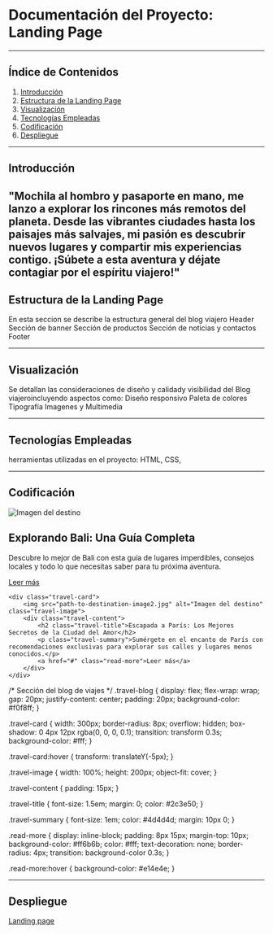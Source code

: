 # Documentación del Proyecto: Landing Page

---

## Índice de Contenidos
1. [Introducción](#introducción)
2. [Estructura de la Landing Page](#estructura-de-la-landing-page)
3. [Visualización](#visualización)
4. [Tecnologías Empleadas](#tecnologías-empleadas)
5. [Codificación](#codificación)
6. [Despliegue](#despliegue)

---

## Introducción
"Mochila al hombro y pasaporte en mano, me lanzo a explorar los rincones más remotos del planeta. Desde las vibrantes ciudades hasta los paisajes más salvajes, mi pasión es descubrir nuevos lugares y compartir mis experiencias contigo. ¡Súbete a esta aventura y déjate contagiar por el espíritu viajero!"
---

## Estructura de la Landing Page
En esta seccion se describe la estructura general del blog viajero 
Header
Sección de banner
Sección de productos
Sección de noticias y contactos
Footer

---

## Visualización
Se detallan las consideraciones de diseño y calidady visibilidad del Blog viajeroincluyendo aspectos como:
Diseño responsivo
Paleta de colores
Tipografía
Imagenes y Multimedia



---

## Tecnologías Empleadas
herramientas utilizadas en el proyecto: 
 HTML, 
 CSS,  

---

## Codificación
<div class="travel-blog">
    <div class="travel-card">
        <img src="path-to-destination-image.jpg" alt="Imagen del destino" class="travel-image">
        <div class="travel-content">
            <h2 class="travel-title">Explorando Bali: Una Guía Completa</h2>
            <p class="travel-summary">Descubre lo mejor de Bali con esta guía de lugares imperdibles, consejos locales y todo lo que necesitas saber para tu próxima aventura.</p>
            <a href="#" class="read-more">Leer más</a>
        </div>
    </div>

    <div class="travel-card">
        <img src="path-to-destination-image2.jpg" alt="Imagen del destino" class="travel-image">
        <div class="travel-content">
            <h2 class="travel-title">Escapada a París: Los Mejores Secretos de la Ciudad del Amor</h2>
            <p class="travel-summary">Sumérgete en el encanto de París con recomendaciones exclusivas para explorar sus calles y lugares menos conocidos.</p>
            <a href="#" class="read-more">Leer más</a>
        </div>
    </div>
</div>

/* Sección del blog de viajes */
.travel-blog {
    display: flex;
    flex-wrap: wrap;
    gap: 20px;
    justify-content: center;
    padding: 20px;
    background-color: #f0f8ff;
}

.travel-card {
    width: 300px;
    border-radius: 8px;
    overflow: hidden;
    box-shadow: 0 4px 12px rgba(0, 0, 0, 0.1);
    transition: transform 0.3s;
    background-color: #fff;
}

.travel-card:hover {
    transform: translateY(-5px);
}

.travel-image {
    width: 100%;
    height: 200px;
    object-fit: cover;
}

.travel-content {
    padding: 15px;
}

.travel-title {
    font-size: 1.5em;
    margin: 0;
    color: #2c3e50;
}

.travel-summary {
    font-size: 1em;
    color: #4d4d4d;
    margin: 10px 0;
}

.read-more {
    display: inline-block;
    padding: 8px 15px;
    margin-top: 10px;
    background-color: #ff6b6b;
    color: #fff;
    text-decoration: none;
    border-radius: 4px;
    transition: background-color 0.3s;
}

.read-more:hover {
    background-color: #e14e4e;
}


---

## Despliegue
[Landing page](https://coruscating-nasturtium-35ad4e.netlify.app)
